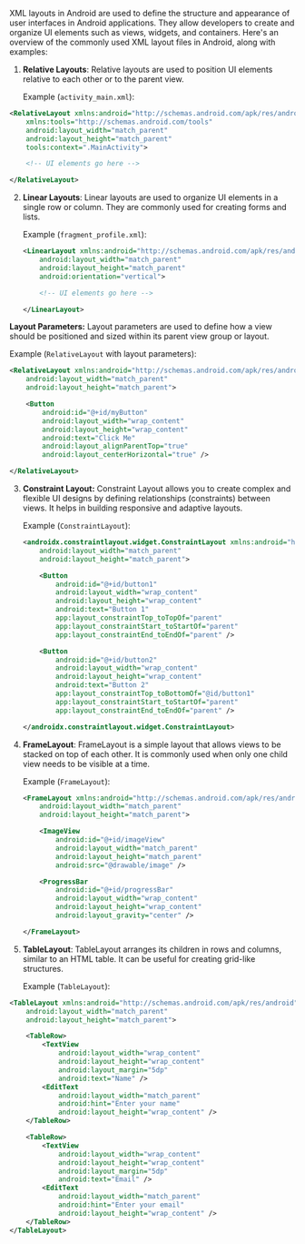 XML layouts in Android are used to define the structure and appearance of user interfaces in Android applications. They allow developers to create and organize UI elements such as views, widgets, and containers. Here's an overview of the commonly used XML layout files in Android, along with examples:

1. **Relative Layouts**:
   Relative layouts are used to position UI elements relative to each other or to the parent view.

   Example (`activity_main.xml`):

```xml
<RelativeLayout xmlns:android="http://schemas.android.com/apk/res/android"
    xmlns:tools="http://schemas.android.com/tools"
    android:layout_width="match_parent"
    android:layout_height="match_parent"
    tools:context=".MainActivity">

    <!-- UI elements go here -->

</RelativeLayout>
```

2. **Linear Layouts**:
   Linear layouts are used to organize UI elements in a single row or column. They are commonly used for creating forms and lists.

   Example (`fragment_profile.xml`):

   ```xml
   <LinearLayout xmlns:android="http://schemas.android.com/apk/res/android"
       android:layout_width="match_parent"
       android:layout_height="match_parent"
       android:orientation="vertical">

       <!-- UI elements go here -->

   </LinearLayout>
   ```

**Layout Parameters:**
Layout parameters are used to define how a view should be positioned and sized within its parent view group or layout.

Example (`RelativeLayout` with layout parameters):

```xml
<RelativeLayout xmlns:android="http://schemas.android.com/apk/res/android"
    android:layout_width="match_parent"
    android:layout_height="match_parent">

    <Button
        android:id="@+id/myButton"
        android:layout_width="wrap_content"
        android:layout_height="wrap_content"
        android:text="Click Me"
        android:layout_alignParentTop="true"
        android:layout_centerHorizontal="true" />

</RelativeLayout>
```

3. **Constraint Layout:**
   Constraint Layout allows you to create complex and flexible UI designs by defining relationships (constraints) between views. It helps in building responsive and adaptive layouts.

   Example (`ConstraintLayout`):

   ```xml
   <androidx.constraintlayout.widget.ConstraintLayout xmlns:android="http://schemas.android.com/apk/res/android"
       android:layout_width="match_parent"
       android:layout_height="match_parent">

       <Button
           android:id="@+id/button1"
           android:layout_width="wrap_content"
           android:layout_height="wrap_content"
           android:text="Button 1"
           app:layout_constraintTop_toTopOf="parent"
           app:layout_constraintStart_toStartOf="parent"
           app:layout_constraintEnd_toEndOf="parent" />

       <Button
           android:id="@+id/button2"
           android:layout_width="wrap_content"
           android:layout_height="wrap_content"
           android:text="Button 2"
           app:layout_constraintTop_toBottomOf="@id/button1"
           app:layout_constraintStart_toStartOf="parent"
           app:layout_constraintEnd_toEndOf="parent" />

   </androidx.constraintlayout.widget.ConstraintLayout>
   ```

4. **FrameLayout**:
   FrameLayout is a simple layout that allows views to be stacked on top of each other. It is commonly used when only one child view needs to be visible at a time.

   Example (`FrameLayout`):

   ```xml
   <FrameLayout xmlns:android="http://schemas.android.com/apk/res/android"
       android:layout_width="match_parent"
       android:layout_height="match_parent">

       <ImageView
           android:id="@+id/imageView"
           android:layout_width="match_parent"
           android:layout_height="match_parent"
           android:src="@drawable/image" />

       <ProgressBar
           android:id="@+id/progressBar"
           android:layout_width="wrap_content"
           android:layout_height="wrap_content"
           android:layout_gravity="center" />

   </FrameLayout>
   ```

5. **TableLayout**:
   TableLayout arranges its children in rows and columns, similar to an HTML table. It can be useful for creating grid-like structures.

   Example (`TableLayout`):

```xml
<TableLayout xmlns:android="http://schemas.android.com/apk/res/android"
    android:layout_width="match_parent"
    android:layout_height="match_parent">

    <TableRow>
        <TextView
            android:layout_width="wrap_content"
            android:layout_height="wrap_content"
            android:layout_margin="5dp"
            android:text="Name" />
        <EditText
            android:layout_width="match_parent"
            android:hint="Enter your name"
            android:layout_height="wrap_content" />
    </TableRow>

    <TableRow>
        <TextView
            android:layout_width="wrap_content"
            android:layout_height="wrap_content"
            android:layout_margin="5dp"
            android:text="Email" />
        <EditText
            android:layout_width="match_parent"
            android:hint="Enter your email"
            android:layout_height="wrap_content" />
    </TableRow>
</TableLayout>
```
